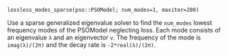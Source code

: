 ```
lossless_modes_sparse(pso::PSOModel; num_modes=1, maxiter=200)
```

Use a sparse generalized eigenvalue solver to find the `num_modes` lowest frequency modes of the PSOModel neglecting loss. Each mode consists of an eigenvalue `λ` and an eigenvector `v`. The frequency of the mode is `imag(λ)/(2π)` and the decay rate is `-2*real(λ)/(2π)`.
